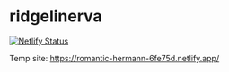 # ridgelinerva

[![Netlify Status](https://api.netlify.com/api/v1/badges/55713a88-a5cc-49d3-b2cf-c07aa2ede9a4/deploy-status)](https://app.netlify.com/sites/romantic-hermann-6fe75d/deploys)

Temp site: https://romantic-hermann-6fe75d.netlify.app/
